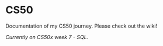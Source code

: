# CS50
Documentation of my CS50 journey.
Please check out the wiki!

_Currently on CS50x week 7 - SQL._
